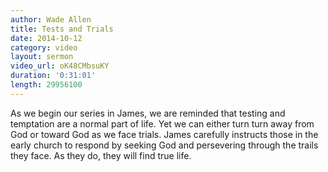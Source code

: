 ```yaml
---
author: Wade Allen
title: Tests and Trials
date: 2014-10-12
category: video
layout: sermon
video_url: oK48CMbsuKY
duration: '0:31:01'
length: 29956100
---
```


As we begin our series in James, we are reminded that testing and temptation are a normal part of life. Yet we can either turn turn away from God or toward God as we face trials. James carefully instructs those in the early church to respond by seeking God and persevering through the trails they face. As they do, they will find true life.

